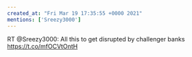 ```yaml
---
created_at: "Fri Mar 19 17:35:55 +0000 2021"
mentions: ['Sreezy3000']
---
```


RT @Sreezy3000: All this to get disrupted by challenger banks https://t.co/mfOCVtOntH